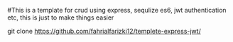 #This is a template for crud using express, sequlize es6, jwt authentication etc, this is just to make things easier


git clone https://github.com/fahrialfarizki12/templete-express-jwt/
